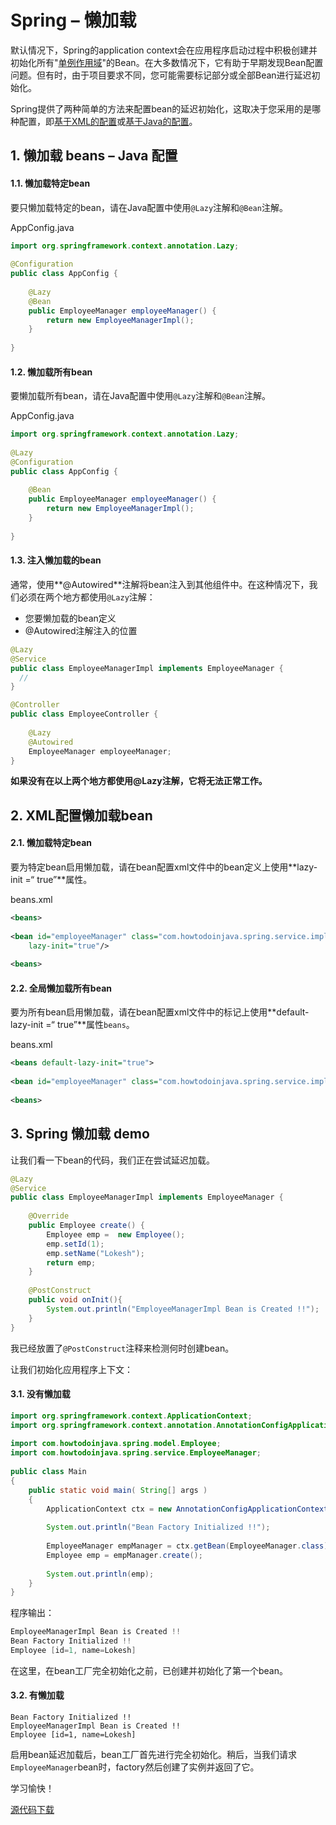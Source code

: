# Spring – 懒加载

默认情况下，Spring的application context会在应用程序启动过程中积极创建并初始化所有"[单例作用域](https://howtodoinjava.com/design-patterns/creational/singleton-design-pattern-in-java/)"的Bean。在大多数情况下，它有助于早期发现Bean配置问题。但有时，由于项目要求不同，您可能需要标记部分或全部Bean进行延迟初始化。

Spring提供了两种简单的方法来配置bean的延迟初始化，这取决于您采用的是哪种配置，即[基于XML的配置](https://howtodoinjava.com/spring5/core/spring-bean-xml-config/)或[基于Java的配置](https://howtodoinjava.com/spring5/core/spring-bean-java-config/)。



## 1. 懒加载 beans – Java 配置

#### 1.1. 懒加载特定bean

要只懒加载特定的bean，请在Java配置中使用`@Lazy`注解和`@Bean`注解。

AppConfig.java

```java
import org.springframework.context.annotation.Lazy;
 
@Configuration
public class AppConfig {
     
    @Lazy
    @Bean
    public EmployeeManager employeeManager() {
        return new EmployeeManagerImpl();
    }
     
}
```

#### 1.2. 懒加载所有bean

要懒加载所有bean，请在Java配置中使用`@Lazy`注解和`@Bean`注解。

AppConfig.java

```java
import org.springframework.context.annotation.Lazy;
 
@Lazy
@Configuration
public class AppConfig {
     
    @Bean
    public EmployeeManager employeeManager() {
        return new EmployeeManagerImpl();
    }
     
}
```

#### 1.3. 注入懒加载的bean

通常，使用**@Autowired**注解将bean注入到其他组件中。在这种情况下，我们必须在两个地方都使用`@Lazy`注解：

- 您要懒加载的bean定义
- @Autowired注解注入的位置

```java
@Lazy
@Service
public class EmployeeManagerImpl implements EmployeeManager {
  //
}
```

```java
@Controller
public class EmployeeController {
 
    @Lazy
    @Autowired
    EmployeeManager employeeManager;
}
```

**如果没有在以上两个地方都使用@Lazy注解，它将无法正常工作。**



## 2. XML配置懒加载bean

#### 2.1. 懒加载特定bean

要为特定bean启用懒加载，请在bean配置xml文件中的bean定义上使用**lazy-init =“ true”**属性。

beans.xml

```xml
<beans>
 
<bean id="employeeManager" class="com.howtodoinjava.spring.service.impl.EmployeeManagerImpl"
    lazy-init="true"/>
 
<beans>
```

#### 2.2. 全局懒加载所有bean

要为所有bean启用懒加载，请在bean配置xml文件中的标记上使用**default-lazy-init =“ true”**属性`beans`。

beans.xml

```xml
<beans default-lazy-init="true">
 
<bean id="employeeManager" class="com.howtodoinjava.spring.service.impl.EmployeeManagerImpl" />
 
<beans>
```

## 3. Spring 懒加载 demo

让我们看一下bean的代码，我们正在尝试延迟加载。

```java
@Lazy
@Service
public class EmployeeManagerImpl implements EmployeeManager {
 
    @Override
    public Employee create() {
        Employee emp =  new Employee();
        emp.setId(1);
        emp.setName("Lokesh");
        return emp;
    }
     
    @PostConstruct
    public void onInit(){
        System.out.println("EmployeeManagerImpl Bean is Created !!");
    }
}
```

我已经放置了`@PostConstruct`注释来检测何时创建bean。

让我们初始化应用程序上下文：

#### 3.1. 没有懒加载

```java
import org.springframework.context.ApplicationContext;
import org.springframework.context.annotation.AnnotationConfigApplicationContext;
 
import com.howtodoinjava.spring.model.Employee;
import com.howtodoinjava.spring.service.EmployeeManager;
 
public class Main 
{
    public static void main( String[] args )
    {
        ApplicationContext ctx = new AnnotationConfigApplicationContext(AppConfig.class);
         
        System.out.println("Bean Factory Initialized !!");
         
        EmployeeManager empManager = ctx.getBean(EmployeeManager.class);
        Employee emp = empManager.create();
         
        System.out.println(emp);
    }
}
```

程序输出：

```java
EmployeeManagerImpl Bean is Created !!
Bean Factory Initialized !!
Employee [id=1, name=Lokesh]
```

在这里，在bean工厂完全初始化之前，已创建并初始化了第一个bean。

#### 3.2. 有懒加载

```
Bean Factory Initialized !!
EmployeeManagerImpl Bean is Created !!
Employee [id=1, name=Lokesh]
```

启用bean延迟加载后，bean工厂首先进行完全初始化。稍后，当我们请求`EmployeeManager`bean时，factory然后创建了实例并返回了它。

学习愉快！

[源代码下载](https://github.com/lokeshgupta1981/spring-core/tree/master/src/main/java/com/howtodoinjava/core/demo/beans)
